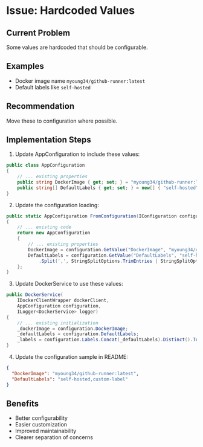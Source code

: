 # Issue: Hardcoded Values

## Current Problem
Some values are hardcoded that should be configurable.

## Examples
- Docker image name `myoung34/github-runner:latest`
- Default labels like `self-hosted`

## Recommendation
Move these to configuration where possible.

## Implementation Steps

1. Update AppConfiguration to include these values:
```csharp
public class AppConfiguration
{
    // ... existing properties
    public string DockerImage { get; set; } = "myoung34/github-runner:latest";
    public string[] DefaultLabels { get; set; } = new[] { "self-hosted" };
}
```

2. Update the configuration loading:
```csharp
public static AppConfiguration FromConfiguration(IConfiguration configuration)
{
    // ... existing code
    return new AppConfiguration
    {
        // ... existing properties
        DockerImage = configuration.GetValue("DockerImage", "myoung34/github-runner:latest"),
        DefaultLabels = configuration.GetValue("DefaultLabels", "self-hosted")
            .Split(',', StringSplitOptions.TrimEntries | StringSplitOptions.RemoveEmptyEntries)
    };
}
```

3. Update DockerService to use these values:
```csharp
public DockerService(
    IDockerClientWrapper dockerClient,
    AppConfiguration configuration,
    ILogger<DockerService> logger)
{
    // ... existing initialization
    _dockerImage = configuration.DockerImage;
    _defaultLabels = configuration.DefaultLabels;
    _labels = configuration.Labels.Concat(_defaultLabels).Distinct().ToArray();
}
```

4. Update the configuration sample in README:
```json
{
  "DockerImage": "myoung34/github-runner:latest",
  "DefaultLabels": "self-hosted,custom-label"
}
```

## Benefits
- Better configurability
- Easier customization
- Improved maintainability
- Clearer separation of concerns

